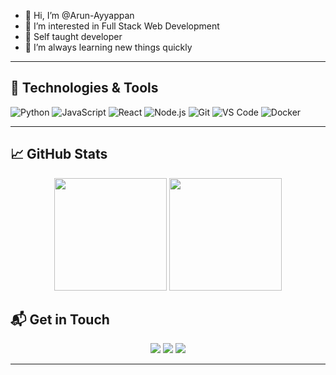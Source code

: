 - 👋 Hi, I’m @Arun-Ayyappan
- 👀 I’m interested in Full Stack Web Development
- 🌱 Self taught developer
- 💞️ I’m always learning new things quickly

---

## 🔧 Technologies & Tools

![Python](https://img.shields.io/badge/-Python-333?style=flat&logo=python)
![JavaScript](https://img.shields.io/badge/-JavaScript-333?style=flat&logo=javascript)
![React](https://img.shields.io/badge/-React-333?style=flat&logo=react)
![Node.js](https://img.shields.io/badge/-Node.js-333?style=flat&logo=node.js)
![Git](https://img.shields.io/badge/-Git-333?style=flat&logo=git)
![VS Code](https://img.shields.io/badge/-VS%20Code-333?style=flat&logo=visual-studio-code)
![Docker](https://img.shields.io/badge/-Docker-333?style=flat&logo=docker)

---

## 📈 GitHub Stats

<p align="center">
  <img height="180em" src="https://github-readme-stats.vercel.app/api?username=Arun-Ayyappan&show_icons=true&hide_border=true&theme=radical" />
  <img height="180em" src="https://github-readme-stats.vercel.app/api/top-langs/?username=Arun-Ayyappan&hide=html&hide_border=true&theme=radical&layout=compact" />
</p>

<!---
---
## 📂 Projects

### [Project Name](https://github.com/yourusername/project-name)
![Tech Stack](https://img.shields.io/badge/-Tech%20Stack-333?style=flat&logo=tech-stack-logo)
[Short Description]

### [Project Name](https://github.com/yourusername/project-name)
![Tech Stack](https://img.shields.io/badge/-Tech%20Stack-333?style=flat&logo=tech-stack-logo)
[Short Description]

---
--->
## 📬 Get in Touch

<p align="center">
  <a href="https://www.linkedin.com/in/arun-ayyappan-050a0b210"><img src="https://img.shields.io/badge/LinkedIn-0077B5?style=for-the-badge&logo=linkedin&logoColor=white"/></a>
  <a href="https://x.com/ArunAyy68952760"><img src="https://img.shields.io/badge/Twitter-1DA1F2?style=for-the-badge&logo=twitter&logoColor=white"/></a>
  <a href="mailto:arunayyappan644@example.com"><img src="https://img.shields.io/badge/Email-D14836?style=for-the-badge&logo=gmail&logoColor=white"/></a>
</p>

---



<!---
Arun-Ayyappan/Arun-Ayyappan is a ✨ special ✨ repository because its `README.md` (this file) appears on your GitHub profile.
You can click the Preview link to take a look at your changes.
--->
